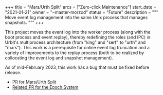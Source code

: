+++
title = "Mars/Urth Split"
arcs = ["Zero-click Maintenance"]
start_date = "2021-01-21"
owner = "~master-morzod"
status = "Future"
description = """
Move event log management into the same Unix process that manages
snapshots.
"""
+++

This project moves the event log into the worker process (along with the boot process and event replay), thereby redefining the roles (and IPC) in Urbit's multiprocess architecture (from "king" and "serf" to "urth" and "mars"). This work is a prerequisite for online event log truncation and a variety of improvements to the replay process (both to be realized by collocating the event log and snapshot management).

As of mid-February 2023, this work has a bug that must be fixed before release.

- [PR for Mars/Urth Split](https://github.com/urbit/urbit/pull/5596)
- [Related PR for the Epoch System](https://github.com/urbit/urbit/pull/5701)
